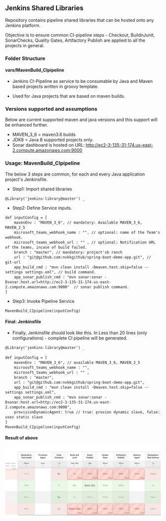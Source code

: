 ## Jenkins Shared Libraries

Repository contains pipeline shared libraries that can be hosted onto any Jenkins platform.

Objective is to ensure common CI-pipeline steps - Checkout, BuildnJunit, SonarChecks, Quality Gates, Artifactory Publish are applied to all the projects in general.




### Folder Structure 

#### vars/MavenBuild_CIpipeline

* Jenkins CI-Pipeline as service to be consumable by Java and Maven based projects written in groovy template.

* Used for Java projects that are based on maven builds.


### Versions supported and assumptions
Below are current supported maven and java versions and this support will be enhanced further.

* MAVEN_3_6 = maven3.6 builds
* JDK8 = Java 8 supported projects only.
* Sonar dashboard is hosted on URL: http://ec2-3-135-31-174.us-east-2.compute.amazonaws.com:9000

### Usage: MavenBuild_CIpipeline

The below 3 steps are common, for each and every Java application project's Jenkinsfile.

* Step1: Import shared libraries
```
@Library('jenkins-library@master') _
```

* Step2: Define Service inputs.

```
def inputConfig = [ 
    mavenEnv : "MAVEN_3_6", // mandatory: Available MAVEN_3_6, MAVEN_2_5
    microsoft_teams_webhook_name : "", // optional: name of the Team's webhook.
    microsoft_teams_webhook_url : "" , // optional: Notification URL of the teams, incase of build failed.
    branch : "master", // mandatory: project'sb ranch
    url : "git@github.com:nvkkgithub/spring-boot-demo-app.git", // git-url
    app_build_cmd : "mvn clean install -Dmaven.test.skip=false --settings settings.xml", // build command.
    app_sonar_publish_cmd : "mvn sonar:sonar -Dsonar.host.url=http://ec2-3-135-31-174.us-east-2.compute.amazonaws.com:9000"  // sonar publish command.
]
```

* Step3: Invoke Pipeline Service
```
MavenBuild_CIpipeline(inputConfig)
```

#### Final: Jenkinsfile

* Finally, Jenkinsfile should look like this. In Less than 20 lines (only configurations) - complete CI pipeline will be generated.

```
@Library('jenkins-library@master') _

def inputConfig = [ 
    mavenEnv : "MAVEN_3_6", // available MAVEN_3_6, MAVEN_2_5
    microsoft_teams_webhook_name : "",
    microsoft_teams_webhook_url : "" ,
    branch : "master",
    url : "git@github.com:nvkkgithub/spring-boot-demo-app.git",
    app_build_cmd : "mvn clean install -Dmaven.test.skip=false --settings settings.xml",
    app_sonar_publish_cmd : "mvn sonar:sonar -Dsonar.host.url=http://ec2-3-135-31-174.us-east-2.compute.amazonaws.com:9000",
    provisionDynamicAgent: true // true: provion dynamic slave, false: uses static slave
]
MavenBuild_CIpipeline(inputConfig)
```

#### Result of above
![CI pipelin](PipelineAsService.png)